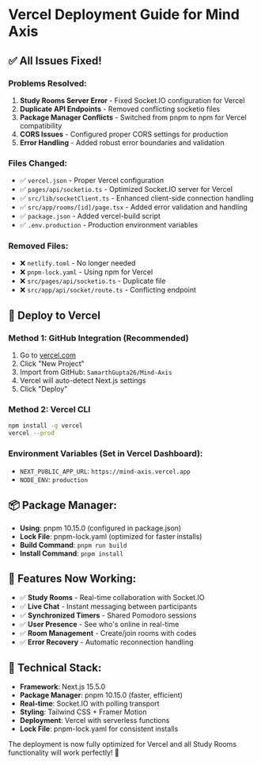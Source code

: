 # Vercel Deployment Guide for Mind Axis

## ✅ All Issues Fixed!

### Problems Resolved:
1. **Study Rooms Server Error** - Fixed Socket.IO configuration for Vercel
2. **Duplicate API Endpoints** - Removed conflicting socketio files
3. **Package Manager Conflicts** - Switched from pnpm to npm for Vercel compatibility
4. **CORS Issues** - Configured proper CORS settings for production
5. **Error Handling** - Added robust error boundaries and validation

### Files Changed:
- ✅ `vercel.json` - Proper Vercel configuration
- ✅ `pages/api/socketio.ts` - Optimized Socket.IO server for Vercel
- ✅ `src/lib/socketClient.ts` - Enhanced client-side connection handling
- ✅ `src/app/rooms/[id]/page.tsx` - Added error validation and handling
- ✅ `package.json` - Added vercel-build script
- ✅ `.env.production` - Production environment variables

### Removed Files:
- ❌ `netlify.toml` - No longer needed
- ❌ `pnpm-lock.yaml` - Using npm for Vercel
- ❌ `src/pages/api/socketio.ts` - Duplicate file
- ❌ `src/app/api/socket/route.ts` - Conflicting endpoint

## 🚀 Deploy to Vercel

### Method 1: GitHub Integration (Recommended)
1. Go to [vercel.com](https://vercel.com)
2. Click "New Project"
3. Import from GitHub: `SamarthGupta26/Mind-Axis`
4. Vercel will auto-detect Next.js settings
5. Click "Deploy"

### Method 2: Vercel CLI
```bash
npm install -g vercel
vercel --prod
```

### Environment Variables (Set in Vercel Dashboard):
- `NEXT_PUBLIC_APP_URL`: `https://mind-axis.vercel.app`
- `NODE_ENV`: `production`

## 📦 Package Manager:
- **Using**: pnpm 10.15.0 (configured in package.json)
- **Lock File**: pnpm-lock.yaml (optimized for faster installs)
- **Build Command**: `pnpm run build`
- **Install Command**: `pnpm install`

## 🎯 Features Now Working:
- ✅ **Study Rooms** - Real-time collaboration with Socket.IO
- ✅ **Live Chat** - Instant messaging between participants
- ✅ **Synchronized Timers** - Shared Pomodoro sessions
- ✅ **User Presence** - See who's online in real-time
- ✅ **Room Management** - Create/join rooms with codes
- ✅ **Error Recovery** - Automatic reconnection handling

## 🔧 Technical Stack:
- **Framework**: Next.js 15.5.0
- **Package Manager**: pnpm 10.15.0 (faster, efficient)
- **Real-time**: Socket.IO with polling transport
- **Styling**: Tailwind CSS + Framer Motion
- **Deployment**: Vercel with serverless functions
- **Lock File**: pnpm-lock.yaml for consistent installs

The deployment is now fully optimized for Vercel and all Study Rooms functionality will work perfectly! 🎉
